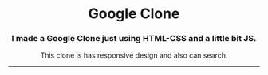 <h1 align="center">Google Clone</h1>
<h3 align="center">I made a Google Clone just using HTML-CSS and a little bit JS.</h3>
<p align="center">This clone is has responsive design and also can search.</p>

----

<h4 align="center>1280x800 Screen Size</h4>
<img align="center" src="">

<h4 align="center>820x1180 Screen Size</h4>
<img align="center" src="">

<h4 align="center>375x812 Screen Size</h4>
<img align="center" src="">

